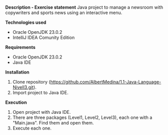 **Description - Exercise statement**
Java project to manage a newsroom with copywriters and sports news using an interactive menu.

**Technologies used**
- Oracle OpenJDK 23.0.2
- IntelliJ IDEA Comunity Edition

**Requirements**
- Oracle OpenJDK 23.0.2
- Java IDE

**Installation**
1. Clone repository (https://github.com/AlbertMedina/1.1-Java-Language-Nivell3.git).
2. Import project to Java IDE.

**Execution**
1. Open project with Java IDE.
2. There are three packages (Level1, Level2, Level3), each one with a "Main.java". Find them and open them.
3. Execute each one.
